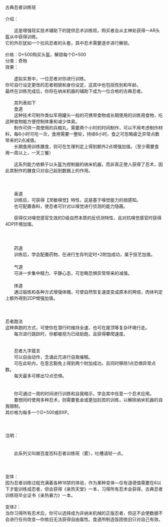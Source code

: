 <title>古典忍者训练班</title>
<meta name="GENERATOR" content="WinCHM">
<meta http-equiv="Content-Type" content="text/html; charset=gb2312">
<br>古典忍者训练班
<br>
<br>介绍：
<br>
<br>　　这是增强现实技术辅助下的提供忍术训练班，购买者会从主神处获得一AR头盔从中获得训练。
<br>    它的外形犹如一个拉风忍者的头套，其中忍术需要逐步进行解锁。
<br>
<br>价格：D+500购买头盔，解锁每个D+500
<br>分类：奇物
<br>效果：
<br>
<br>　　虚拟实景中，一位忍者对你进行训练。
<br>        你可自行设定更改的忍者相貌和身份设定，这其中也包括性别和年龄。
<br>        最终在训练完成后，你将在纳米机器的辅助下成为一位合格的古典忍者。　
<br>     
<br>　　其列表如下
<br>　　食道
<br>　　这种技术可制作类似军用罐头一般的可携带食物或长期使用的训练用食物，吃这种食物能方便控制体重和减少体臭。
<br>　　制作可供一周使用的兵粮丸，需要两个小时的时间制作，可以不用考虑制作材料，每6小时可吃一次，食用需要一整轮，持续6小时，食之可忽略疲乏异常点数带来的2点减值。
<br>　　长期食用训练膳食，则可在生理判定上得到额外2点增强加值。（至少需要食用一周以上，一天三餐）
<br>
<br>　　这系列能力依赖于以头盔为控制器的纳米机器，而非真正使人获得了忍术，因此其制作的膳食只对自己起到数据上的作用。
<br>
<br>　　
<br>
<br>　　香道
<br>　　训练后，可获得【灵敏嗅觉】特性，这是基于嗅觉能力的弱感知。
<br>　　也可配置香料，使忍者可针对以嗅觉进行侦测的能力隐蔽。
<br>
<br>　　获得仅对嗅觉感官生效的D级自然本质的反侦测特性，且对抗嗅觉感官时获得4DP环境加值。
<br>　　
<br>
<br>　　
<br>　　药道
<br>　　训练后，学会配置药物，在进行生存判定时+2附加成功，属于技艺加值。
<br>　　
<br>　　气道
<br>　　可进一步集中精力、平静心态，可忽略恐惧异常带来的减值。
<br>　　
<br>　　体道
<br>　　通过锻炼和各种方式增强体魄，可使自然恢复速度变成原本的两倍，肉体判定上额外得到2DP增强加值。
<br>
<br>　　
<br>
<br>    忍者跑法
<br>    这种奔跑的方式，可使你在潜行时维持全速，也可在屋顶等复杂环境行走。
<br>　　每次进行跳跃时，你都被视为已经助跑，且获得攀爬速度。
<br>
<br>
<br>　　忍者九字箴言
<br>　　可以自由动作，念诵此咒进行自我催眠。
<br>　　可在此轮内，在意志豁免上得到两个附加成功，且同时移除1点恐惧异常点数。
<br>　　每天最多可移出12点恐惧。
<br>
<br>　　
<br>　　你可通过一周的时间进行训练和自我暗示，学会其中任意一个忍术应用。
<br>　　要想同时使用多种忍术，则需要氪金或更加刻苦的训练，以解除纳米机器的自我限制。
<br>    其价格为每多一个D+500或8XP。
<br>
<br>　　
<br>
<br>注明：       
<br>
<br>　　
<br>　　此系列又叫做百度百科忍者训练班（雾），吐槽请轻一点。
<br>
<br>　
<br>
<br>变体：
<br>    因为忍者训练过程充满着各种18禁的体验，作为某种变体—仅有道德值需要在6以下才能训练成忍者，但会获得《亲热天堂》一本，习得所有忍术会获得，古典忍者训练班毕业证书《亲热暴力》一本。
<br>
<br>变体2：
<br>   当你习得所有忍术后，你可以选择成为非纳米机械的正版忍者，但这不会使数据不会进行任何改变—你依旧无法获得自由属性。食道所制造饭团依旧只对自己有效。
<br>